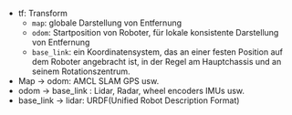 - tf: Transform 
	- `map`: globale Darstellung von Entfernung 
	- `odom`: Startposition von Roboter, für lokale konsistente Darstellung von Entfernung 
	- `base_link`: ein Koordinatensystem, das an einer festen Position auf dem Roboter angebracht ist, in der Regel am Hauptchassis und an seinem Rotationszentrum. 
- Map -> odom: AMCL SLAM GPS usw. 
- odom -> base_link : Lidar, Radar, wheel encoders IMUs usw. 
- base_link -> lidar: URDF(Unified Robot Description Format) 